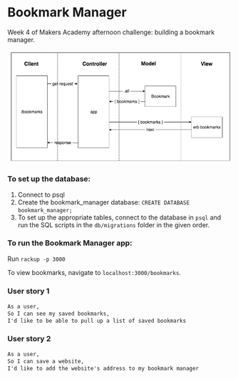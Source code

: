 # Bookmark Manager
Week 4 of Makers Academy afternoon challenge: building a bookmark manager.

![](Domain_model.png)

### To set up the database:

1. Connect to psql
2. Create the bookmark_manager database: `CREATE DATABASE bookmark_manager;`
3. To set up the appropriate tables, connect to the database in `psql` and run the SQL scripts in the `db/migrations` folder in the given order.

### To run the Bookmark Manager app:

Run `rackup -p 3000`

To view bookmarks, navigate to `localhost:3000/bookmarks`.

### User story 1
```
As a user,
So I can see my saved bookmarks,
I'd like to be able to pull up a list of saved bookmarks
```
### User story 2
```
As a user,
So I can save a website,
I'd like to add the website's address to my bookmark manager
```
